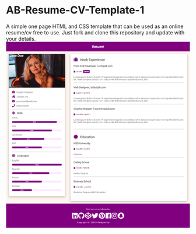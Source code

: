 # AB-Resume-CV-Template-1
A simple one page HTML and CSS template that can be used as an online resume/cv free to use. Just fork and clone this repository and update with your details.
<img src="screenshot-template 1.png">
